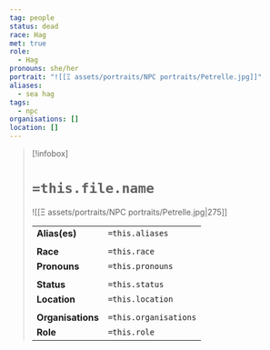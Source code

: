 ```yaml
---
tag: people
status: dead
race: Hag
met: true
role:
  - Hag
pronouns: she/her
portrait: "![[Ξ assets/portraits/NPC portraits/Petrelle.jpg]]"
aliases:
  - sea hag
tags:
  - npc
organisations: []
location: []
---
```


> [!infobox] 
> 
> # `=this.file.name`
> ![[Ξ assets/portraits/NPC portraits/Petrelle.jpg|275]]
> 
> | | |
> | --- | --- |
> | **Alias(es)** | `=this.aliases` |
> | | | 
> | **Race** | `=this.race` |
> | **Pronouns** | `=this.pronouns` |
> | | | 
> | **Status** | `=this.status` | 
> | **Location** | `=this.location` |
> | | | 
> | **Organisations** | `=this.organisations` |
> | **Role** | `=this.role` |


